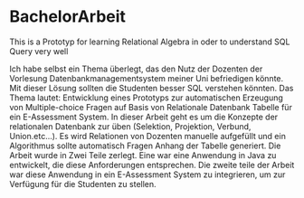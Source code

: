 # BachelorArbeit
This is a Prototyp for learning Relational Algebra in oder to  understand SQL Query very well

Ich habe selbst ein Thema überlegt, das den Nutz der Dozenten der Vorlesung
Datenbankmanagementsystem meiner Uni befriedigen könnte. Mit dieser
Lösung sollten die Studenten besser SQL verstehen könnten. Das Thema lautet:
Entwicklung eines Prototyps zur automatischen Erzeugung von Multiple-choice
Fragen auf Basis von Relationale Datenbank Tabelle für ein E-Assessment
System.
In dieser Arbeit geht es um die Konzepte der relationalen Datenbank zur üben
(Selektion, Projektion, Verbund, Union.etc...).
Es wird Relationen von Dozenten manuelle aufgefüllt und ein Algorithmus sollte
automatisch Fragen Anhang der Tabelle generiert. Die Arbeit wurde in Zwei
Teile zerlegt. Eine war eine
Anwendung in Java zu entwickelt, die diese Anforderungen entsprechen. Die
zweite teile der Arbeit war diese Anwendung in ein E-Assessment System zu
integrieren, um zur Verfügung für die Studenten zu stellen. 
